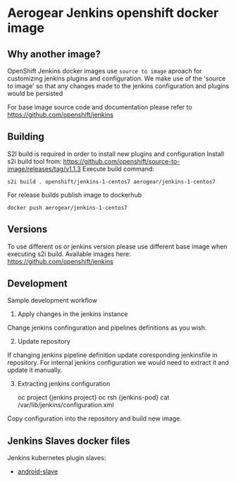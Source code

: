 # Aerogear Jenkins openshift docker image

## Why another image?

OpenShift Jenkins docker images use `source to image` aproach for customizing jenkins plugins and configuration.
We make use of the 'source to image' so that any changes made to the jenkins configuration and plugins would be persisted

For base image source code and documentation please refer to https://github.com/openshift/jenkins

## Building

S2I build is required in order to install new plugins and configuration 
Install s2i build tool from: https://github.com/openshift/source-to-image/releases/tag/v1.1.3 
Execute build command:

    s2i build . openshift/jenkins-1-centos7 aerogear/jenkins-1-centos7

For release builds publish image to dockerhub

    docker push aerogear/jenkins-1-centos7

## Versions

To use different os or jenkins version please use different base image when executing s2i build.
Available images here: https://github.com/openshift/jenkins

## Development

Sample development workflow

1. Apply changes in the jenkins instance

Change jenkins confinguration and pipelines definitions as you wish.


2. Update repository

If changing jenkins pipeline definition update coresponding jenkinsfile in repository.
For internal jenkins configuration we would need to extract it and update it manually.

3. Extracting jenkins configuration

    oc project {jenkins project}
    oc rsh {jenkins-pod}
    cat /var/lib/jenkins/configuration.xml

Copy configuration into the repository and build new image.

## Jenkins Slaves docker files

Jenkins kubernetes plugin slaves:

-  [android-slave](./android-slave)

